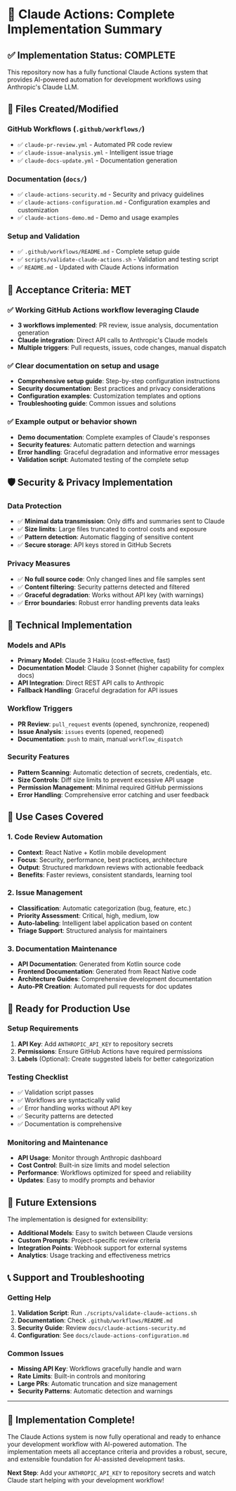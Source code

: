 # 🤖 Claude Actions: Complete Implementation Summary

## ✅ Implementation Status: COMPLETE

This repository now has a fully functional Claude Actions system that provides AI-powered automation for development workflows using Anthropic's Claude LLM.

## 📁 Files Created/Modified

### GitHub Workflows (`.github/workflows/`)
- ✅ `claude-pr-review.yml` - Automated PR code review
- ✅ `claude-issue-analysis.yml` - Intelligent issue triage  
- ✅ `claude-docs-update.yml` - Documentation generation

### Documentation (`docs/`)
- ✅ `claude-actions-security.md` - Security and privacy guidelines
- ✅ `claude-actions-configuration.md` - Configuration examples and customization
- ✅ `claude-actions-demo.md` - Demo and usage examples

### Setup and Validation
- ✅ `.github/workflows/README.md` - Complete setup guide
- ✅ `scripts/validate-claude-actions.sh` - Validation and testing script
- ✅ `README.md` - Updated with Claude Actions information

## 🎯 Acceptance Criteria: MET

### ✅ Working GitHub Actions workflow leveraging Claude
- **3 workflows implemented**: PR review, issue analysis, documentation generation
- **Claude integration**: Direct API calls to Anthropic's Claude models
- **Multiple triggers**: Pull requests, issues, code changes, manual dispatch

### ✅ Clear documentation on setup and usage
- **Comprehensive setup guide**: Step-by-step configuration instructions
- **Security documentation**: Best practices and privacy considerations  
- **Configuration examples**: Customization templates and options
- **Troubleshooting guide**: Common issues and solutions

### ✅ Example output or behavior shown
- **Demo documentation**: Complete examples of Claude's responses
- **Security features**: Automatic pattern detection and warnings
- **Error handling**: Graceful degradation and informative error messages
- **Validation script**: Automated testing of the complete setup

## 🛡️ Security & Privacy Implementation

### Data Protection
- ✅ **Minimal data transmission**: Only diffs and summaries sent to Claude
- ✅ **Size limits**: Large files truncated to control costs and exposure
- ✅ **Pattern detection**: Automatic flagging of sensitive content
- ✅ **Secure storage**: API keys stored in GitHub Secrets

### Privacy Measures  
- ✅ **No full source code**: Only changed lines and file samples sent
- ✅ **Content filtering**: Security patterns detected and filtered
- ✅ **Graceful degradation**: Works without API key (with warnings)
- ✅ **Error boundaries**: Robust error handling prevents data leaks

## 🔧 Technical Implementation

### Models and APIs
- **Primary Model**: Claude 3 Haiku (cost-effective, fast)
- **Documentation Model**: Claude 3 Sonnet (higher capability for complex docs)
- **API Integration**: Direct REST API calls to Anthropic
- **Fallback Handling**: Graceful degradation for API issues

### Workflow Triggers
- **PR Review**: `pull_request` events (opened, synchronize, reopened)
- **Issue Analysis**: `issues` events (opened, reopened)  
- **Documentation**: `push` to main, manual `workflow_dispatch`

### Security Features
- **Pattern Scanning**: Automatic detection of secrets, credentials, etc.
- **Size Controls**: Diff size limits to prevent excessive API usage
- **Permission Management**: Minimal required GitHub permissions
- **Error Handling**: Comprehensive error catching and user feedback

## 🎯 Use Cases Covered

### 1. Code Review Automation
- **Context**: React Native + Kotlin mobile development
- **Focus**: Security, performance, best practices, architecture
- **Output**: Structured markdown reviews with actionable feedback
- **Benefits**: Faster reviews, consistent standards, learning tool

### 2. Issue Management
- **Classification**: Automatic categorization (bug, feature, etc.)
- **Priority Assessment**: Critical, high, medium, low
- **Auto-labeling**: Intelligent label application based on content
- **Triage Support**: Structured analysis for maintainers

### 3. Documentation Maintenance
- **API Documentation**: Generated from Kotlin source code
- **Frontend Documentation**: Generated from React Native code
- **Architecture Guides**: Comprehensive development documentation
- **Auto-PR Creation**: Automated pull requests for doc updates

## 🚀 Ready for Production Use

### Setup Requirements
1. **API Key**: Add `ANTHROPIC_API_KEY` to repository secrets
2. **Permissions**: Ensure GitHub Actions have required permissions
3. **Labels** (Optional): Create suggested labels for better categorization

### Testing Checklist
- ✅ Validation script passes
- ✅ Workflows are syntactically valid
- ✅ Error handling works without API key
- ✅ Security patterns are detected
- ✅ Documentation is comprehensive

### Monitoring and Maintenance
- **API Usage**: Monitor through Anthropic dashboard
- **Cost Control**: Built-in size limits and model selection
- **Performance**: Workflows optimized for speed and reliability
- **Updates**: Easy to modify prompts and behavior

## 🔮 Future Extensions

The implementation is designed for extensibility:
- **Additional Models**: Easy to switch between Claude versions
- **Custom Prompts**: Project-specific review criteria
- **Integration Points**: Webhook support for external systems
- **Analytics**: Usage tracking and effectiveness metrics

## 📞 Support and Troubleshooting

### Getting Help
1. **Validation Script**: Run `./scripts/validate-claude-actions.sh`
2. **Documentation**: Check `.github/workflows/README.md`
3. **Security Guide**: Review `docs/claude-actions-security.md`
4. **Configuration**: See `docs/claude-actions-configuration.md`

### Common Issues
- **Missing API Key**: Workflows gracefully handle and warn
- **Rate Limits**: Built-in controls and monitoring
- **Large PRs**: Automatic truncation and size management
- **Security Patterns**: Automatic detection and warnings

---

## 🎉 Implementation Complete!

The Claude Actions system is now fully operational and ready to enhance your development workflow with AI-powered automation. The implementation meets all acceptance criteria and provides a robust, secure, and extensible foundation for AI-assisted development tasks.

**Next Step**: Add your `ANTHROPIC_API_KEY` to repository secrets and watch Claude start helping with your development workflow!